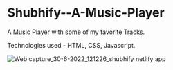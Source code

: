 # Shubhify--A-Music-Player

A Music Player with some of my favorite Tracks.

Technologies used - HTML, CSS, Javascript.

![Web capture_30-6-2022_121226_shubhify netlify app](https://user-images.githubusercontent.com/78155393/176610132-dcd9d061-3090-4aa6-b9ed-9ccc9c3601e8.jpeg)
